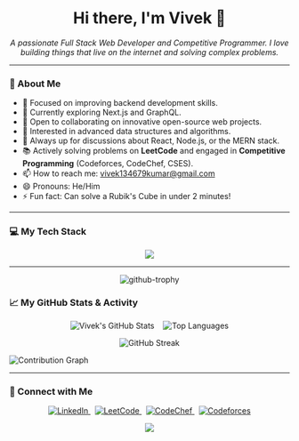 
<!---
Vivek01110/Vivek01110 is a ✨ special ✨ repository because its `README.md` (this file) appears on your GitHub profile.
You can click the Preview link to take a look at your changes.
--->
<h1 align="center">Hi there, I'm Vivek 👋</h1>

<p align="center">
<em>A passionate Full Stack Web Developer and Competitive Programmer. I love building things that live on the internet and solving complex problems.</em>
</p>

---

### 🚀 About Me
- 🔭 Focused on improving backend development skills.  
- 🌱 Currently exploring Next.js and GraphQL.  
- 👯 Open to collaborating on innovative open-source web projects.  
- 🤔 Interested in advanced data structures and algorithms.  
- 💬 Always up for discussions about React, Node.js, or the MERN stack.  
- 📚 Actively solving problems on **LeetCode** and engaged in **Competitive Programming** (Codeforces, CodeChef, CSES).  
- 📫 How to reach me: [vivek134679kumar@gmail.com](mailto:vivek134679kumar@gmail.com)
- 😄 Pronouns: He/Him  
- ⚡ Fun fact: Can solve a Rubik's Cube in under 2 minutes!  


---

### 💻 My Tech Stack
<p align="center">
  <!-- <a href="https://skillicons.dev"> -->
  <span>
    <img src="https://skillicons.dev/icons?i=c,cpp,java,python,html,css,js,react,nodejs,express,tailwind,mongodb,sql,git&perline=7" />
     </span>
  <!-- </a> -->
</p>

---
<p align="center">
  <!-- <a href="https://github.com/ryo-ma/github-profile-trophy"> -->
    <span>
      <img src="https://github-profile-trophy.vercel.app/?username=Vivek01110&theme=github&row=1&column=7&margin-h=15&margin-w=5" alt="github-trophy" />
       </span>
  <!-- </a> -->
</p>

### 📈 My GitHub Stats & Activity
<p align="center">
  <!-- <a href="https://github.com/anuraghazra/github-readme-stats"> -->
   <span>
    <img alt="Vivek's GitHub Stats" src="https://github-readme-stats.vercel.app/api?username=Vivek01110&show_icons=true&theme=radical&hide_border=true&count_private=true" />
   </span>
  <!-- </a> -->
  &nbsp;&nbsp;
  <!-- <a href="https://github.com/anuraghazra/github-readme-stats"> -->
  <span>
    <img alt="Top Languages" src="https://github-readme-stats.vercel.app/api/top-langs/?username=Vivek01110&layout=compact&theme=radical&hide_border=true" />
     </span>
  <!-- </a> -->
</p>

<p align="center">
  <!-- <a href="https://github.com/denvercoder1/github-readme-streak-stats"> -->
  <span>
    <img alt="GitHub Streak" src="https://github-readme-streak-stats.herokuapp.com?user=Vivek01110&theme=radical&hide_border=true" />
  </span>
  <!-- </a> -->
</p>

<p align="center">
  <!-- <a href="https://github.com/ashutosh00710/github-readme-activity-graph"> -->
  <div> 
    <img alt="Contribution Graph" src="https://github-readme-activity-graph.vercel.app/graph?    username=Vivek01110&bg_color=1c1917&color=ffffff&line=f97316&point=fde047&area=true&hide_border=true" />
  </div>
  <!-- </a> -->
</p>

---

### 🤝 Connect with Me
<p align="center">
  <a href="https://www.linkedin.com/in/vivek-k-27551327b" target="_blank">
    <img src="https://img.shields.io/badge/LinkedIn-0077B5?style=for-the-badge&logo=linkedin&logoColor=white" alt="LinkedIn">
  </a> &nbsp;
  <a href="https://leetcode.com/u/vivek_1110/" target="_blank">
    <img src="https://img.shields.io/badge/LeetCode-FFA116?style=for-the-badge&logo=leetcode&logoColor=black" alt="LeetCode">
  </a> &nbsp;
  <a href="https://www.codechef.com/users/vivek_0034" target="_blank">
    <img src="https://img.shields.io/badge/CodeChef-5B4638?style=for-the-badge&logo=codechef&logoColor=white" alt="CodeChef">
  </a> &nbsp;
  <a href="https://codeforces.com/profile/vivek_110" target="_blank">
    <img src="https://img.shields.io/badge/Codeforces-445f9d?style=for-the-badge&logo=codeforces&logoColor=white" alt="Codeforces">
  </a>
</p>

<p align="center">
  <img src="https://capsule-render.vercel.app/api?type=waving&color=gradient&height=100&section=footer" />
</p>
